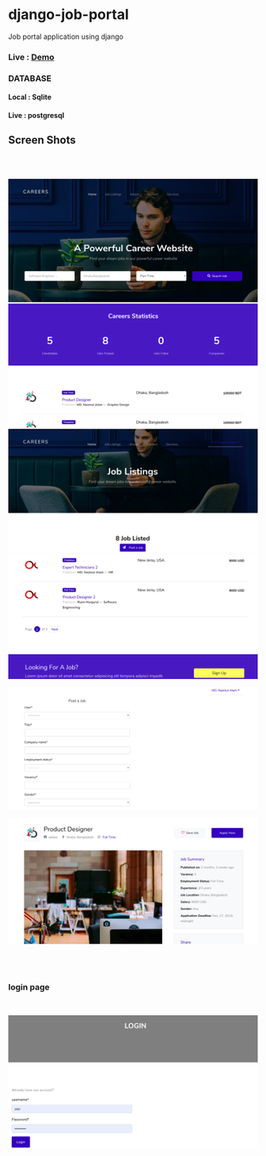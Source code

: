 # django-job-portal
Job portal application using django
### Live : [Demo](https://job-portal-10.herokuapp.com/)
### DATABASE
#### Local : Sqlite
#### Live : postgresql

## Screen Shots
<br/>
<br/>


![](ss1.png)
<br/>
![](ss2.png)
<br/>
![](ss3.png)
<br/>
![](ss4.png)
<br/>

![](ss5.png)
<br/>

![](ss6.png)<br/><br/>
<br/><br/>
### login page
<br/>

![](SS/ss05.png)

